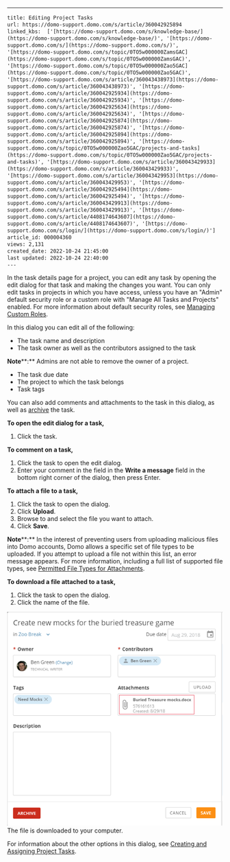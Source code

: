---
    title: Editing Project Tasks
    url: https://domo-support.domo.com/s/article/360042925894
    linked_kbs:  ['[https://domo-support.domo.com/s/knowledge-base/](https://domo-support.domo.com/s/knowledge-base/)', '[https://domo-support.domo.com/s/](https://domo-support.domo.com/s/)', '[https://domo-support.domo.com/s/topic/0TO5w000000ZamsGAC](https://domo-support.domo.com/s/topic/0TO5w000000ZamsGAC)', '[https://domo-support.domo.com/s/topic/0TO5w000000Zao5GAC](https://domo-support.domo.com/s/topic/0TO5w000000Zao5GAC)', '[https://domo-support.domo.com/s/article/360043438973](https://domo-support.domo.com/s/article/360043438973)', '[https://domo-support.domo.com/s/article/360042925934](https://domo-support.domo.com/s/article/360042925934)', '[https://domo-support.domo.com/s/article/360042925634](https://domo-support.domo.com/s/article/360042925634)', '[https://domo-support.domo.com/s/article/360042925874](https://domo-support.domo.com/s/article/360042925874)', '[https://domo-support.domo.com/s/article/360042925894](https://domo-support.domo.com/s/article/360042925894)', '[https://domo-support.domo.com/s/topic/0TO5w000000Zao5GAC/projects-and-tasks](https://domo-support.domo.com/s/topic/0TO5w000000Zao5GAC/projects-and-tasks)', '[https://domo-support.domo.com/s/article/360043429933](https://domo-support.domo.com/s/article/360043429933)', '[https://domo-support.domo.com/s/article/360043429953](https://domo-support.domo.com/s/article/360043429953)', '[https://domo-support.domo.com/s/article/360042925494](https://domo-support.domo.com/s/article/360042925494)', '[https://domo-support.domo.com/s/article/360043429913](https://domo-support.domo.com/s/article/360043429913)', '[https://domo-support.domo.com/s/article/4408174643607](https://domo-support.domo.com/s/article/4408174643607)', '[https://domo-support.domo.com/s/login/](https://domo-support.domo.com/s/login/)']
    article_id: 000004360
    views: 2,131
    created_date: 2022-10-24 21:45:00
    last updated: 2022-10-24 22:40:00
    ---



In the task details page for a project, you can edit any task by opening the edit dialog for that task and making the changes you want. You can only edit tasks in projects in which you have access, unless you have an "Admin" default security role or a custom role with "Manage All Tasks and Projects" enabled. For more information about default security roles, see [Managing Custom Roles](/s/article/360043438973 "Security Role Reference").


In this dialog you can edit all of the following:


* The task name and description
* The task owner as well as the contributors assigned to the task




 

**Note****:** Admins are not able to remove the owner of a project.
* The task due date
* The project to which the task belongs
* Task tags


You can also add comments and attachments to the task in this dialog, as well as [archive](/s/article/360042925934 "Archiving Project Tasks and Lists") the task.


**To open the edit dialog for a task,**


1. Click the task.


**To comment on a task,**


1. Click the task to open the edit dialog.
2. Enter your comment in the field in the **Write a message** field in the bottom right corner of the dialog, then press Enter.


**To attach a file to a task,**


1. Click the task to open the dialog.
2. Click **Upload**.
3. Browse to and select the file you want to attach.
4. Click **Save**.




 


**Note****:**  In the interest of preventing users from uploading malicious files into Domo accounts, Domo allows a specific set of file types to be uploaded. If you attempt to upload a file not within this list, an error message appears. For more information, including a full list of supported file types, see [Permitted File Types for Attachments](/s/article/360042925634 "Permitted File Types for Attachments").


**To download a file attached to a task,**


1. Click the task to open the dialog.
2. Click the name of the file.  
   
![task_attachment2.png](task_attachment2.png)  
 The file is downloaded to your computer.


For information about the other options in this dialog, see [Creating and Assigning Project Tasks](/s/article/360042925874 "Creating and Assigning Project Tasks").

